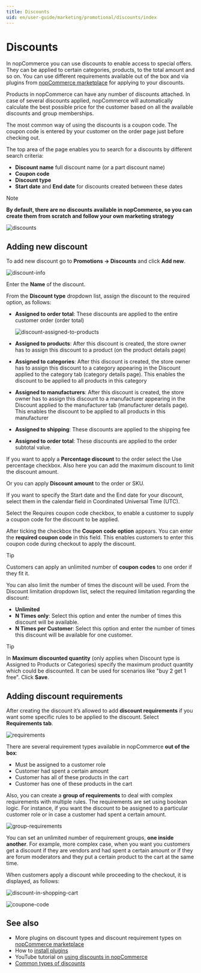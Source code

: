 ```yaml
---
title: Discounts
uid: en/user-guide/marketing/promotional/discounts/index
---
```

# Discounts

In nopCommerce you can use discounts to enable access to special offers. They can be applied to certain categories, products, to the total amount and so on. You can use different requirements available out of the box and via plugins from [nopCommerce marketplace](http://www.nopcommerce.com/marketplace.aspx) for applying to your discounts.

Products in nopCommerce can have any number of discounts attached. In case of several discounts applied, nopCommerce will automatically calculate the best possible price for the customer based on all the available discounts and group memberships.

The most common way of using the discounts is a coupon code. The coupon code is entered by your customer on the order page just before checking out.

The top area of the page enables you to search for a discounts by different search criteria:

- **Discount name**  full discount  name (or a part discount  name)
- **Coupon code**
- **Discount type**
- **Start date** and **End date** for discounts created between these dates

> [!NOTE]
> **By default, there are no discounts available in nopCommerce, so you can create them from scratch and follow your own marketing strategy**

![discounts](_static/index/discounts.png)

## Adding new discount

To add new discount go to **Promotions → Discounts** and click **Add new**.

![discount-info](_static/index/discount-info.png)

Enter the **Name** of the discount.

From the **Discount type** dropdown list, assign the discount to the required option, as follows:

- **Assigned to order total**: These discounts are applied to the entire customer order (order total)

    ![discount-assigned-to-products](_static/index/discount-applied-to-product.png)
- **Assigned to products**: After this discount is created, the store owner has to assign this discount to a product (on the product details page)
- **Assigned to categories**: After this discount is created, the store owner has to assign this discount to a category appearing in the Discount applied to the category tab (category details page). This enables the discount to be applied to all products in this category
- **Assigned to manufacturers**: After this discount is created, the store owner has to assign this discount to a manufacturer appearing in the Discount applied to the manufacturer tab (manufacturer details page). This enables the discount to be applied to all products in this manufacturer
- **Assigned to shipping**: These discounts are applied to the shipping fee
- **Assigned to order total**: These discounts are applied to the order subtotal value.

If you want to apply a **Percentage discount** to the order select the Use percentage checkbox. Also here you can add the maximum discount to limit the discount amount.

Or you can apply **Discount amount** to the order or SKU.

If you want to specify the Start date and the End date for your discount, select them in the calendar field in Coordinated Universal Time (UTC).

Select the Requires coupon code checkbox, to enable a customer to supply a coupon code for the discount to be applied.

After ticking the checkbox the **Coupon code option** appears. You can enter the **required coupon code** in this field. This enables customers to enter this coupon code during checkout to apply the discount.

> [!TIP]
> Customers can apply an unlimited number of **coupon codes** to one order if they fit it.

You can also limit the number of times the discount will be used.  From the Discount limitation dropdown list, select the required limitation regarding the discount:

- **Unlimited**
- **N Times only**: Select this option and enter the number of times this discount will be available.
- **N Times per Customer**: Select this option and enter the number of times this discount will be available for one customer.

> [!TIP]
> In **Maximum discounted quantity** (only applies when Discount type is Assigned to Products or Categories) specify the maximum product quantity which could be discounted. It can be used for scenarios like "buy 2 get 1 free". Click **Save**.

## Adding discount requirements

After creating the discount it’s allowed to add **discount requirements** if you want some specific rules to be applied to the discount. Select **Requirements tab**.

![requirements](_static/index/Requirements.png)

There are several requirement types available in nopCommerce **out of the box**:

- Must be assigned to a customer role
- Customer had spent a certain amount
- Customer has all of these products in the cart
- Customer has one of these products in the cart

Also, you can create a **group of requirements** to deal with complex requirements with multiple rules. The requirements are set using boolean logic. For instance, if you want the discount to be assigned to a particular customer role or in case a customer had spent a certain amount.

![group-requirements](_static/index/discount-requirenents-group.png)

You can set an unlimited number of requirement groups, **one inside another**. For example, more complex case, when you want you customers get a discount if they are vendors and had spent a certain amount or if they are forum moderators and they put a certain product to the cart at the same time.

When customers apply a discount while proceeding to the checkout, it is displayed, as follows:

![discount-in-shopping-cart](_static/index/discount-in-shopping-cart.png)

![coupone-code](_static/index/coupone-code.png)

## See also

- More plugins on discount types and discount requirement types on [nopCommerce marketplace](http://www.nopcommerce.com/marketplace.aspx)
- How to [install plugins](xref:en/user-guide/configuring/system/plugins)
- YouTube tutorial on [using discounts in nopCommerce](https://www.youtube.com/watch?v=cAXxnV79dzw&index=7&list=PLnL_aDfmRHwsbhj621A-RFb1KnzeFxYz4)
- [Common types of discounts](xref:en/user-guide/marketing/promotional/discounts/common-type-of-discounts)
